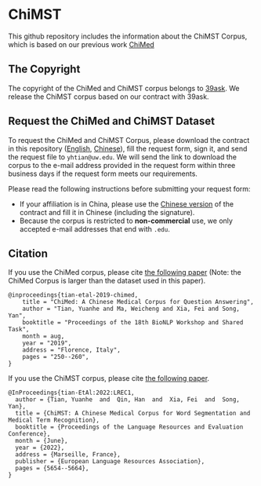 # ChiMST

This github repository includes the information about the ChiMST Corpus, which is based on our previous work [ChiMed](https://github.com/yuanheTian/ChiMed)

## The Copyright

The copyright of the ChiMed and ChiMST corpus belongs to [39ask](http://www.39.net/). We release the ChiMST corpus based on our contract with 39ask.

## Request the ChiMed and ChiMST Dataset

To request the ChiMed and ChiMST Corpus, please download the contract in this repository ([English](./User_Contract_(English).pdf), [Chinese](./用户使用协议（中文）.pdf)), fill the request form, sign it, and send the request file to `yhtian@uw.edu`. We will send the link to download the corpus to the e-mail address provided in the request form within three business days if the request form meets our requirements.

Please read the following instructions before submitting your request form:
* If your affiliation is in China, please use the [Chinese version](./用户使用协议（中文）.pdf) of the contract and fill it in Chinese (including the signature).  
* Because the corpus is restricted to **non-commercial** use, we only accepted e-mail addresses that end with `.edu`.

## Citation

If you use the ChiMed corpus, please cite [the following paper](https://www.aclweb.org/anthology/W19-5027/) (Note: the ChiMed Corpus is larger than the dataset used in this paper).

```
@inproceedings{tian-etal-2019-chimed,
    title = "ChiMed: A Chinese Medical Corpus for Question Answering",
    author = "Tian, Yuanhe and Ma, Weicheng and Xia, Fei and Song, Yan",
    booktitle = "Proceedings of the 18th BioNLP Workshop and Shared Task",
    month = aug,
    year = "2019",
    address = "Florence, Italy",
    pages = "250--260",
}
```

If you use the ChiMST corpus, please cite [the following paper](http://www.lrec-conf.org/proceedings/lrec2022/pdf/2022.lrec-1.607.pdf).

```
@InProceedings{tian-EtAl:2022:LREC1,
  author = {Tian, Yuanhe  and  Qin, Han  and  Xia, Fei  and  Song, Yan},
  title = {ChiMST: A Chinese Medical Corpus for Word Segmentation and Medical Term Recognition},
  booktitle = {Proceedings of the Language Resources and Evaluation Conference},
  month = {June},
  year = {2022},
  address = {Marseille, France},
  publisher = {European Language Resources Association},
  pages = {5654--5664},
}
```
